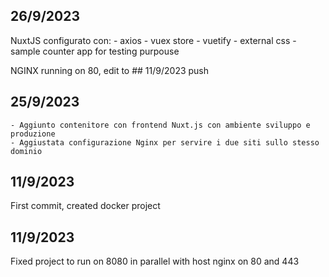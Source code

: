 ## 26/9/2023

NuxtJS configurato con:
    - axios
    - vuex store
    - vuetify
    - external css
    - sample counter app for testing purpouse

NGINX running on 80, edit to ## 11/9/2023 push



## 25/9/2023

    - Aggiunto contenitore con frontend Nuxt.js con ambiente sviluppo e produzione
    - Aggiustata configurazione Nginx per servire i due siti sullo stesso dominio


## 11/9/2023

First commit, created docker project


## 11/9/2023

Fixed project to run on 8080 in parallel with host nginx on 80 and 443
